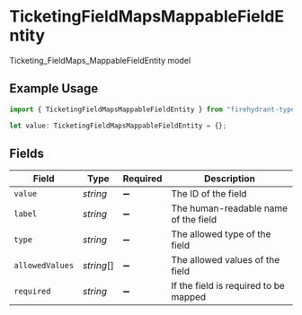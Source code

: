 # TicketingFieldMapsMappableFieldEntity

Ticketing_FieldMaps_MappableFieldEntity model

## Example Usage

```typescript
import { TicketingFieldMapsMappableFieldEntity } from "firehydrant-typescript-sdk/models/components";

let value: TicketingFieldMapsMappableFieldEntity = {};
```

## Fields

| Field                                 | Type                                  | Required                              | Description                           |
| ------------------------------------- | ------------------------------------- | ------------------------------------- | ------------------------------------- |
| `value`                               | *string*                              | :heavy_minus_sign:                    | The ID of the field                   |
| `label`                               | *string*                              | :heavy_minus_sign:                    | The human-readable name of the field  |
| `type`                                | *string*                              | :heavy_minus_sign:                    | The allowed type of the field         |
| `allowedValues`                       | *string*[]                            | :heavy_minus_sign:                    | The allowed values of the field       |
| `required`                            | *string*                              | :heavy_minus_sign:                    | If the field is required to be mapped |